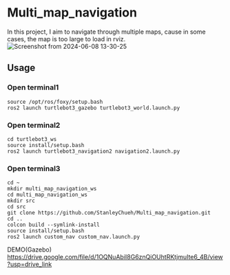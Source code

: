 # Multi_map_navigation
In this project, I aim to navigate through multiple maps, cause in some cases, the map is too large to load in rviz.
![Screenshot from 2024-06-08 13-30-25](https://github.com/StanleyChueh/Multi_map_navigation/assets/153347369/ba3b2056-408e-4b4a-90ab-6d97c388b843)

## Usage
### Open terminal1
```
source /opt/ros/foxy/setup.bash
ros2 launch turtlebot3_gazebo turtlebot3_world.launch.py 
```

### Open terminal2
```
cd turtlebot3_ws
source install/setup.bash
ros2 launch turtlebot3_navigation2 navigation2.launch.py 
```

### Open terminal3
```
cd ~
mkdir multi_map_navigation_ws
cd multi_map_navigation_ws
mkdir src
cd src
git clone https://github.com/StanleyChueh/Multi_map_navigation.git
cd ..
colcon build --symlink-install
source install/setup.bash
ros2 launch custom_nav custom_nav.launch.py 
```


 DEMO(Gazebo)
 https://drive.google.com/file/d/1OQNuAbiI8G6znQiOUhtRKtjmuIte6_4B/view?usp=drive_link
